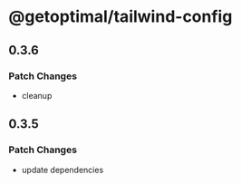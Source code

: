 # @getoptimal/tailwind-config

## 0.3.6

### Patch Changes

- cleanup

## 0.3.5

### Patch Changes

- update dependencies
